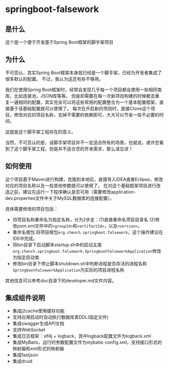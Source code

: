 # springboot-falsework


## 是什么

这个是一个便于开发基于Spring Boot框架的脚手架项目


## 为什么

不可否认，其实Spring Boot框架本身就已经是一个脚手架，已经为开发者集成了很多默认的配置。
不过，我认为这还有些不够用。

我们在使用Spring Boot框架时，经常会发现几乎每一个项目都会使用一些相同类库，比如连接池，JSON库等等。
但是却需要在每一次新项目构建的时候都去重复一遍相同的配置，其实完全可以将这些常用的配置整合为一个基本配置框架，直接基于该基础配置就可以使用了。
每次在开启新的项目时，直接Clone这个项目，修改对应的项目名称，去掉不需要的依赖即可，大大可以节省一些不必要的时间。

这就是这个脚手架工程存在的意义。


当然，不可否认的是，该脚手架项目并不一定适合所有的场景。也就说，或许您看到了这个脚手架工程，但是并不适合您的开发需求，那么请见谅！


## 如何使用

这个项目基于Maven进行构建，克隆到本地后，直接导入IDEA或者Eclipse，修改对应的项目名称以及一些其他参数就可以使用了。
在对这个基础框架项目进行改造之前，建议先运行一下程序确认是否可用（需要修改application-dev.properties文件中关于MySQL数据库的连接配置）。

具体需要修改的项目包括：
- 将项目名称重命名为指定名称，分为2步走：(1)直接重命名项目目录名 (2)修改pom.xml文件中的`<groupId>`和`<artifactId>`，以及`<version>`。
- 重命名根包:将项目根包`org.chench.springboot.falsework`，这个操作建议在IDE中完成。
- 将bin目录下启动脚本startup.sh中的启动主类`org.chench.springboot.falsework.SpringbootFalseworkApplication`修改为指定启动类
- 修改bin目录下停止脚本shutdown.sh中判断进程是否存活的进程名称`SpringbootFalseworkApplication`为实际的项目进程名称

其他信息可以参考doc目录下的developer.md文件内容。


## 集成组件说明

+ 集成j2cache使用缓存功能
+ 支持应用启动时自动执行数据库表DDL(指定文件)
+ 集成swagger生成API文档
+ 支持WebSocket
+ 集成日志框架：slf4j + logback，其中logback配置文件为logback.xml
+ 集成MyBatis，运行时参数配置文件为mybatis-config.xml，支持接口形式的映射器和xml形式的映射器
+ 集成fastjson
+ 集成druid